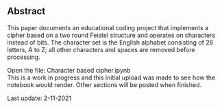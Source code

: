 ## Abstract
This paper documents an educational coding project that implements a cipher based on a two round Feistel structure and operates on characters instead of bits.  The character set is the English alphabet consisting of 26 letters, A to Z; all other characters and spaces are removed before processing.

Open the file: Character based cipher.ipynb  
This is a work in progress and this initial upload was made to see how the notebook would render.  Other sections will be posted when finished.

Last update:  2-11-2021


